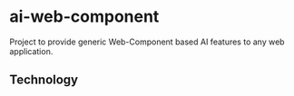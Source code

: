 # ai-web-component
Project to provide generic Web-Component based AI features to any web application.


## Technology
